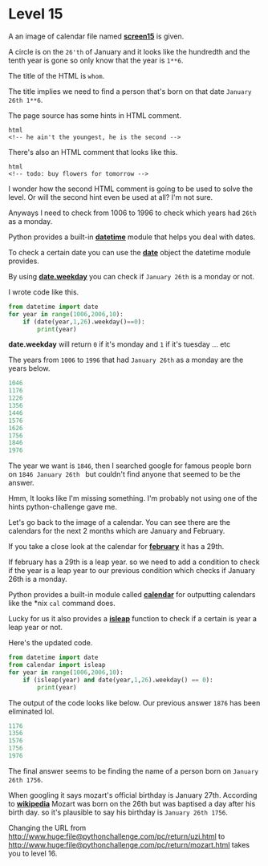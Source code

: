 # Level 15 

A an image of calendar file named **[screen15](/15/screen15.jpg)** is given. 


A circle is on the `26'th` of January and it looks like  the hundredth and the tenth year is gone so only know that the year is `1**6`.


The title of the HTML is `whom`.


The title implies we need to find a person that's born on that date `January 26th 1**6`.


The page source has some hints in HTML comment. 


```
html 
<!-- he ain't the youngest, he is the second -->
```


There's also an HTML comment that looks like this. 


```
html
<!-- todo: buy flowers for tomorrow -->
```


I wonder how the second HTML comment is going to be used to solve the level. Or will the second hint even be used at all? I'm not sure.


Anyways I need to check from 1006 to 1996 to check which years had `26th` as a monday.


Python provides a built-in **[datetime](https://docs.python.org/3/library/datetime.html)** module that helps you deal with dates. 


To check a certain date you can use the **[date](https://docs.python.org/3/library/datetime.html#datetime.date)** object the datetime module provides. 


By using **[date.weekday](https://docs.python.org/3/library/datetime.html#datetime.date.weekday)** you can check if  `January 26th` is a monday or not.


I wrote code like this. 

```python 
from datetime import date
for year in range(1006,2006,10):
    if (date(year,1,26).weekday()==0):
        print(year)
```


**date.weekday** will return `0` if it's monday and `1` if it's tuesday ... etc 


The years from `1006` to `1996` that had `January 26th` as a monday are the years below. 


```python 
1046
1176
1226
1356
1446
1576
1626
1756
1846
1976
```


The year we want is `1846`, then I searched google for famous people born on `1846 January 26th ` but couldn't find anyone that seemed to be the answer. 


Hmm, It looks like I'm missing something. I'm probably not using one of the hints python-challenge gave me. 


Let's go back to the image of a calendar. You can see there are the calendars for the next 2 months which are January and February.


If you take a close look at the calendar for **[february](/15/february.png)** it has a 29th.


If february has a 29th is a leap year. so we need to add a condition to check if the year is a leap year to our previous condition which checks if January 26th is a monday.


Python provides a built-in module called **[calendar](https://docs.python.org/3/library/calendar.html)** for outputting calendars like the *nix `cal` command does.


Lucky for us it also provides a **[isleap](https://docs.python.org/3/library/calendar.html)** function to check if a certain is year a leap year or not. 


Here's the updated code.


```python
from datetime import date
from calendar import isleap
for year in range(1006,2006,10):
    if (isleap(year) and date(year,1,26).weekday() == 0):
        print(year)
```


The output of the code looks like below. Our previous answer `1876` has been eliminated lol.

```python
1176
1356
1576
1756
1976
```

The final answer seems to be finding the name of a person born on `January 26th 1756`.


When googling it says mozart's official birthday is January 27th. According to **[wikipedia](https://en.wikipedia.org/wiki/Wolfgang_Amadeus_Mozart)** Mozart was born on the 26th but was baptised a day after his birth day. so it's plausible to say his birthday is `January 26th 1756`.


Changing the URL from http://www.huge:file@pythonchallenge.com/pc/return/uzi.html to http://www.huge:file@pythonchallenge.com/pc/return/mozart.html takes you to level 16. 